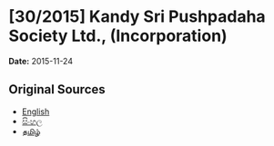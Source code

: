 # [30/2015] Kandy Sri Pushpadaha Society Ltd., (Incorporation)

**Date:** 2015-11-24

## Original Sources

- [English](https://documents.gov.lk/view/bills/2015/11/30-2015_E.pdf)
- [සිංහල](https://documents.gov.lk/view/bills/2015/11/30-2015_S.pdf)
- [தமிழ்](https://documents.gov.lk/view/bills/2015/11/30-2015_T.pdf)
